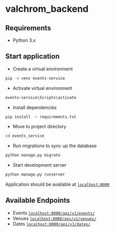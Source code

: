 # valchrom_backend

## Requirements

- Python 3.x

## Start application

- Create a virtual environment

```sh
pip -m venv events-service
```

- Activate virtual environment

```sh
events-service\Scripts\activate
```

- Install dependencies

```sh
pip install -r requirements.txt
```

- Move to project directory

```sh
cd events_service
```

- Run migrations to sync up the database

```sh
python manage.py migrate
```

- Start development server

```sh
python manage.py runserver
```

Application should be available at [`localhost:8000`](http://localhost:8000)

## Available Endpoints

- Events [`localhost:8000/api/v1/events/`](http://localhost:8000/api/v1/events/)
- Venues [`localhost:8000/api/v1/venues/`](http://localhost:8000/api/v1/venues/)
- Dates [`localhost:8000/api/v1/dates/`](http://localhost:8000/api/v1/dates/)